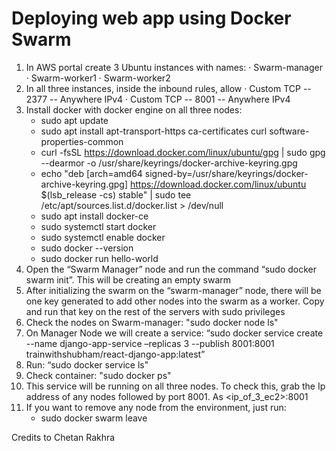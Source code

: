 # Deploying web app using Docker Swarm
1. In AWS portal create 3 Ubuntu instances with names:
  · Swarm-manager
  · Swarm-worker1
  · Swarm-worker2
2. In all three instances, inside the inbound rules, allow
  · Custom TCP -- 2377 -- Anywhere IPv4
  · Custom TCP -- 8001 -- Anywhere IPv4
3. Install docker with docker engine on all three nodes:
   - sudo apt update
   - sudo apt install apt-transport-https ca-certificates curl software-properties-common
   - curl -fsSL https://download.docker.com/linux/ubuntu/gpg | sudo gpg --dearmor -o /usr/share/keyrings/docker-archive-keyring.gpg
   - echo "deb [arch=amd64 signed-by=/usr/share/keyrings/docker-archive-keyring.gpg] https://download.docker.com/linux/ubuntu $(lsb_release -cs) stable" | sudo tee /etc/apt/sources.list.d/docker.list > /dev/null
   - sudo apt install docker-ce
   - sudo systemctl start docker
   - sudo systemctl enable docker
   - sudo docker --version
   - sudo docker run hello-world
4. Open the “Swarm Manager” node and run the command “sudo docker swarm init”. This will be creating an empty swarm
5. After initializing the swarm on the “swarm-manager” node, there will be one key generated to add other nodes into the swarm as a worker. Copy and run that key on the rest of the servers with sudo privileges
6. Check the nodes on Swarm-manager: "sudo docker node ls"
7. On Manager Node we will create a service: “sudo docker service create --name django-app-service –replicas 3 --publish 8001:8001 trainwithshubham/react-django-app:latest”
8. Run: “sudo docker service ls"
9. Check container: "sudo docker ps"
10. This service will be running on all three nodes. To check this, grab the Ip address of any nodes followed by port 8001. As <ip_of_3_ec2>:8001
11. If you want to remove any node from the environment, just run:
    - sudo docker swarm leave

Credits to Chetan Rakhra




